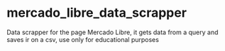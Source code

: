 # mercado_libre_data_scrapper
Data scrapper for the page Mercado Libre, it gets data from a query and saves ir on a csv, use only for educational purposes
